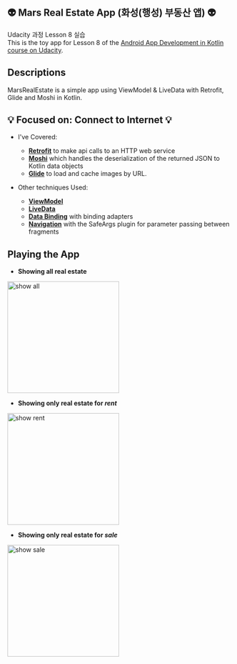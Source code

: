 ## :alien: Mars Real Estate App (화성(행성) 부동산 앱) :alien:
Udacity 과정 Lesson 8 실습 <br>
This is the toy app for Lesson 8 of the [Android App Development in Kotlin course on Udacity](https://classroom.udacity.com/courses/ud9012/).

## Descriptions
MarsRealEstate is a simple app using ViewModel & LiveData with Retrofit, Glide and Moshi in Kotlin.

## :bulb: Focused on: Connect to Internet :bulb:
* I've Covered:
  * **[Retrofit](https://square.github.io/retrofit/)** to make api calls to an HTTP web service
  * **[Moshi](https://github.com/square/moshi)** which handles the deserialization of the returned JSON to Kotlin data objects 
  * **[Glide](https://bumptech.github.io/glide/)** to load and cache images by URL.
  
* Other techniques Used:
  * **[ViewModel](https://developer.android.com/topic/libraries/architecture/viewmodel)**
  * **[LiveData](https://developer.android.com/topic/libraries/architecture/livedata)**
  * **[Data Binding](https://developer.android.com/topic/libraries/data-binding/)** with binding adapters
  * **[Navigation](https://developer.android.com/topic/libraries/architecture/navigation/)** with the SafeArgs plugin for parameter passing between fragments

## Playing the App
* **Showing all real estate**
<img width="250" alt = "show all" src = "https://user-images.githubusercontent.com/49539592/93212364-77cbea00-f79d-11ea-940a-39ef9b630ef7.gif">
<br/>

* **Showing only real estate for <i>rent</i>**
<img width="250" alt = "show rent" src = "https://user-images.githubusercontent.com/49539592/93212738-f3c63200-f79d-11ea-9d81-e3981336a930.gif">
<br/>

* **Showing only real estate for <i>sale</i>**
<img width="250" alt = "show sale" src = "https://user-images.githubusercontent.com/49539592/93213126-6df6b680-f79e-11ea-947e-01308f0016b6.gif">
<br/>
